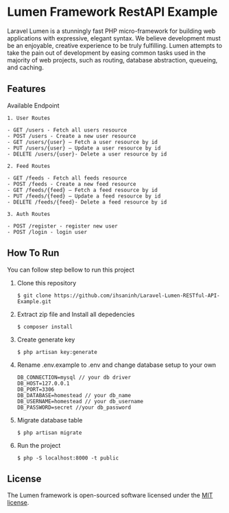 # Lumen Framework RestAPI Example

Laravel Lumen is a stunningly fast PHP micro-framework for building web applications with expressive, elegant syntax. We believe development must be an enjoyable, creative experience to be truly fulfilling. Lumen attempts to take the pain out of development by easing common tasks used in the majority of web projects, such as routing, database abstraction, queueing, and caching.

## Features

Available Endpoint

    1. User Routes
    
    - GET /users - Fetch all users resource
    - POST /users - Create a new user resource
    - GET /users/{user} — Fetch a user resource by id
    - PUT /users/{user} — Update a user resource by id
    - DELETE /users/{user}- Delete a user resource by id
    
    2. Feed Routes

    - GET /feeds - Fetch all feeds resource
    - POST /feeds - Create a new feed resource
    - GET /feeds/{feed} — Fetch a feed resource by id
    - PUT /feeds/{feed} — Update a feed resource by id
    - DELETE /feeds/{feed}- Delete a feed resource by id
    
    3. Auth Routes
    
    - POST /register - register new user
    - POST /login - login user

## How To Run

You can follow step bellow to run this project

1. Clone this repository
   ```
   $ git clone https://github.com/ihsaninh/Laravel-Lumen-RESTful-API-Example.git
   ```
2. Extract zip file and Install all depedencies
   ```
   $ composer install
   ```
3. Create generate key
   ```
   $ php artisan key:generate
   ```
4. Rename .env.example to .env and change database setup to your own
   ```
   DB_CONNECTION=mysql // your db driver
   DB_HOST=127.0.0.1
   DB_PORT=3306
   DB_DATABASE=homestead // your db_name
   DB_USERNAME=homestead // your db_username
   DB_PASSWORD=secret //your db_password
   ```
5. Migrate database table 
   ```
   $ php artisan migrate
   ```
6. Run the project 
   ```
   $ php -S localhost:8000 -t public
   ```

## License

The Lumen framework is open-sourced software licensed under the [MIT license](https://opensource.org/licenses/MIT).
